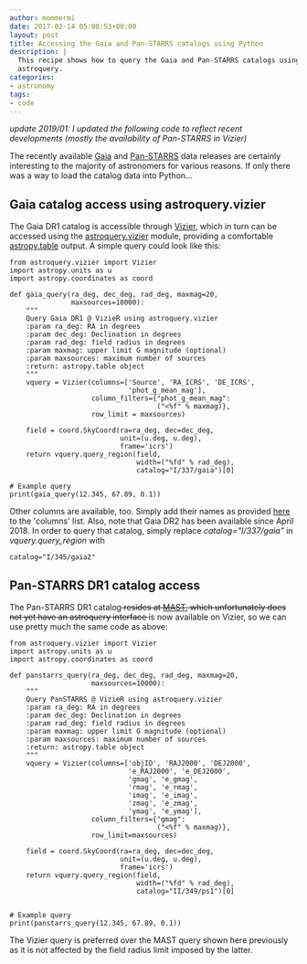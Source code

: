 ```yaml
---
author: mommermi
date: 2017-02-14 05:00:53+00:00
layout: post
title: Accessing the Gaia and Pan-STARRS catalogs using Python
description: |
  This recipe shows how to query the Gaia and Pan-STARRS catalogs using
  astroquery.
categories:
- astronomy
tags:
- code
---
```


_update 2019/01: I updated the following code to reflect recent developments (mostly the availability of Pan-STARRS in Vizier)_

The recently available [Gaia](http://gaia.esac.esa.int/documentation/GDR1/index.html) and [Pan-STARRS](http://panstarrs.stsci.edu/) data releases are certainly interesting to the majority of astronomers for various reasons. If only there was a way to load the catalog data into Python...


## Gaia catalog access using astroquery.vizier


The Gaia DR1 catalog is accessible through [Vizier](http://vizier.u-strasbg.fr/viz-bin/VizieR), which in turn can be accessed using the [astroquery.vizier](http://astroquery.readthedocs.io/en/latest/vizier/vizier.html) module, providing a comfortable [astropy.table](http://docs.astropy.org/en/stable/table/) output. A simple query could look like this:

    
    from astroquery.vizier import Vizier 
    import astropy.units as u 
    import astropy.coordinates as coord
    
    def gaia_query(ra_deg, dec_deg, rad_deg, maxmag=20, 
                   maxsources=10000): 
        """
        Query Gaia DR1 @ VizieR using astroquery.vizier
        :param ra_deg: RA in degrees
        :param dec_deg: Declination in degrees
        :param rad_deg: field radius in degrees
        :param maxmag: upper limit G magnitude (optional)
        :param maxsources: maximum number of sources
        :return: astropy.table object
        """
        vquery = Vizier(columns=['Source', 'RA_ICRS', 'DE_ICRS', 
                                 'phot_g_mean_mag'], 
                        column_filters={"phot_g_mean_mag": 
                                        ("<%f" % maxmag)}, 
                        row_limit = maxsources) 
     
        field = coord.SkyCoord(ra=ra_deg, dec=dec_deg, 
                               unit=(u.deg, u.deg), 
                               frame='icrs')
        return vquery.query_region(field, 
                                   width=("%fd" % rad_deg), 
                                   catalog="I/337/gaia")[0] 
    
    # Example query
    print(gaia_query(12.345, 67.89, 0.1))


Other columns are available, too. Simply add their names as provided [here](http://vizier.u-strasbg.fr/viz-bin/VizieR-3?-source=I/337/gaia&-out.max=50&-out.form=HTML%20Table&-out.add=_r&-out.add=_RAJ,_DEJ&-sort=_r&-oc.form=sexa) to the 'columns' list. Also, note that Gaia DR2 has been available since April 2018. In order to query that catalog, simply replace _catalog="I/337/gaia"_ in _vquery.query_region_ with

    
    catalog="I/345/gaia2"




## Pan-STARRS DR1 catalog access


The Pan-STARRS DR1 catalog<del> resides at [MAST](http://archive.stsci.edu/), which unfortunately does not yet have an astroquery interface </del>is now available on Vizier, so we can use pretty much the same code as above:

    
    from astroquery.vizier import Vizier
    import astropy.units as u
    import astropy.coordinates as coord
    
    def panstarrs_query(ra_deg, dec_deg, rad_deg, maxmag=20,
                        maxsources=10000):
        """
        Query PanSTARRS @ VizieR using astroquery.vizier
        :param ra_deg: RA in degrees
        :param dec_deg: Declination in degrees
        :param rad_deg: field radius in degrees
        :param maxmag: upper limit G magnitude (optional)
        :param maxsources: maximum number of sources
        :return: astropy.table object
        """
        vquery = Vizier(columns=['objID', 'RAJ2000', 'DEJ2000',
                                 'e_RAJ2000', 'e_DEJ2000',
                                 'gmag', 'e_gmag',
                                 'rmag', 'e_rmag',
                                 'imag', 'e_imag',
                                 'zmag', 'e_zmag',
                                 'ymag', 'e_ymag'],
                        column_filters={"gmag":
                                        ("<%f" % maxmag)},
                        row_limit=maxsources)
    
        field = coord.SkyCoord(ra=ra_deg, dec=dec_deg,
                               unit=(u.deg, u.deg),
                               frame='icrs')
        return vquery.query_region(field,
                                   width=("%fd" % rad_deg),
                                   catalog="II/349/ps1")[0]
    
    
    # Example query
    print(panstarrs_query(12.345, 67.89, 0.1))


The Vizier query is preferred over the MAST query shown here previously as it is not affected by the field radius limit imposed by the latter.
